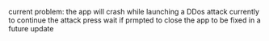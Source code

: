current problem: the app will crash while launching a DDos attack
currently to continue the attack press wait if prmpted to close the app
to be fixed in a future update
